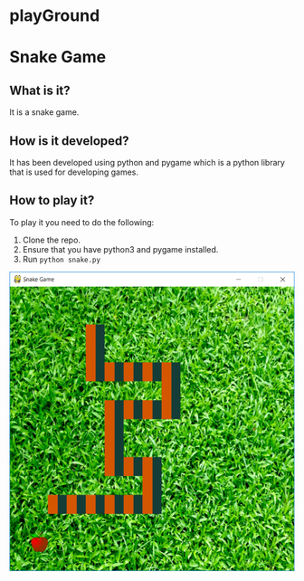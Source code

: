 # playGround
# Snake Game
## What is it?
It is a snake game.

## How is it developed?
It has been developed using python and pygame which is a python library
that is used for developing games.

## How to play it?
To play it you need to do the following:
1. Clone the repo.
2. Ensure that you have python3 and pygame installed.
3. Run ``python snake.py``

![picture](snake_game/game_screen.png)
